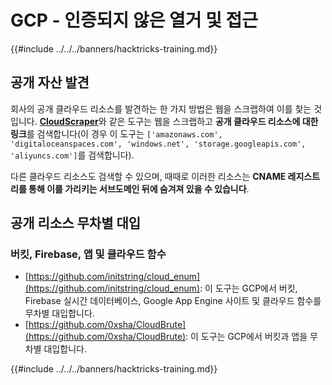 # GCP - 인증되지 않은 열거 및 접근

{{#include ../../../banners/hacktricks-training.md}}

## 공개 자산 발견

회사의 공개 클라우드 리소스를 발견하는 한 가지 방법은 웹을 스크랩하여 이를 찾는 것입니다. [**CloudScraper**](https://github.com/jordanpotti/CloudScraper)와 같은 도구는 웹을 스크랩하고 **공개 클라우드 리소스에 대한 링크**를 검색합니다(이 경우 이 도구는 `['amazonaws.com', 'digitaloceanspaces.com', 'windows.net', 'storage.googleapis.com', 'aliyuncs.com']`를 검색합니다).

다른 클라우드 리소스도 검색할 수 있으며, 때때로 이러한 리소스는 **CNAME 레지스트리를 통해 이를 가리키는 서브도메인 뒤에 숨겨져 있을 수 있습니다**.

## 공개 리소스 무차별 대입

### 버킷, Firebase, 앱 및 클라우드 함수

- [https://github.com/initstring/cloud_enum](https://github.com/initstring/cloud_enum): 이 도구는 GCP에서 버킷, Firebase 실시간 데이터베이스, Google App Engine 사이트 및 클라우드 함수를 무차별 대입합니다.
- [https://github.com/0xsha/CloudBrute](https://github.com/0xsha/CloudBrute): 이 도구는 GCP에서 버킷과 앱을 무차별 대입합니다.

{{#include ../../../banners/hacktricks-training.md}}
